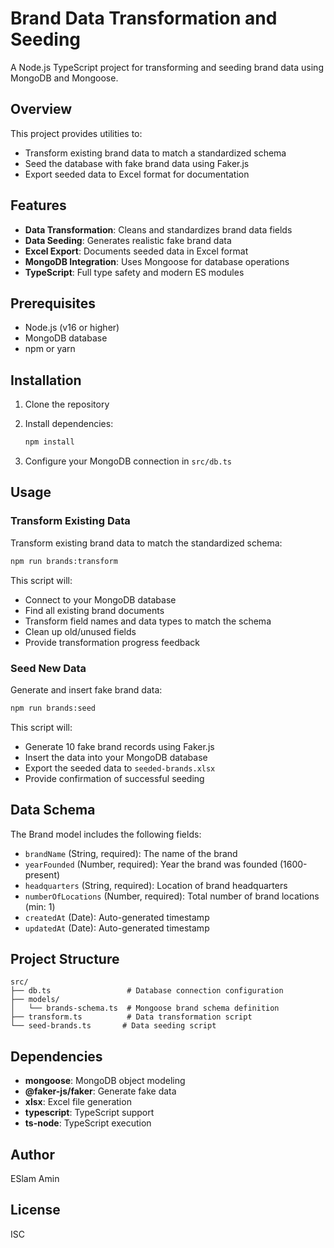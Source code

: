 # Brand Data Transformation and Seeding

A Node.js TypeScript project for transforming and seeding brand data using MongoDB and Mongoose.

## Overview

This project provides utilities to:

- Transform existing brand data to match a standardized schema
- Seed the database with fake brand data using Faker.js
- Export seeded data to Excel format for documentation

## Features

- **Data Transformation**: Cleans and standardizes brand data fields
- **Data Seeding**: Generates realistic fake brand data
- **Excel Export**: Documents seeded data in Excel format
- **MongoDB Integration**: Uses Mongoose for database operations
- **TypeScript**: Full type safety and modern ES modules

## Prerequisites

- Node.js (v16 or higher)
- MongoDB database
- npm or yarn

## Installation

1. Clone the repository
2. Install dependencies:

   ```bash
   npm install
   ```

3. Configure your MongoDB connection in `src/db.ts`

## Usage

### Transform Existing Data

Transform existing brand data to match the standardized schema:

```bash
npm run brands:transform
```

This script will:

- Connect to your MongoDB database
- Find all existing brand documents
- Transform field names and data types to match the schema
- Clean up old/unused fields
- Provide transformation progress feedback

### Seed New Data

Generate and insert fake brand data:

```bash
npm run brands:seed
```

This script will:

- Generate 10 fake brand records using Faker.js
- Insert the data into your MongoDB database
- Export the seeded data to `seeded-brands.xlsx`
- Provide confirmation of successful seeding

## Data Schema

The Brand model includes the following fields:

- `brandName` (String, required): The name of the brand
- `yearFounded` (Number, required): Year the brand was founded (1600-present)
- `headquarters` (String, required): Location of brand headquarters
- `numberOfLocations` (Number, required): Total number of brand locations (min: 1)
- `createdAt` (Date): Auto-generated timestamp
- `updatedAt` (Date): Auto-generated timestamp

## Project Structure

```
src/
├── db.ts                 # Database connection configuration
├── models/
│   └── brands-schema.ts  # Mongoose brand schema definition
├── transform.ts          # Data transformation script
└── seed-brands.ts       # Data seeding script
```

## Dependencies

- **mongoose**: MongoDB object modeling
- **@faker-js/faker**: Generate fake data
- **xlsx**: Excel file generation
- **typescript**: TypeScript support
- **ts-node**: TypeScript execution

## Author

ESlam Amin

## License

ISC

